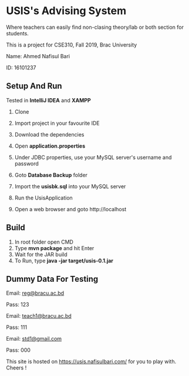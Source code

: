 # USIS's Advising System
Where teachers can easily find non-clasing theory/lab or both section for students.

This is a project for CSE310, Fall 2019, Brac University

Name: Ahmed Nafisul Bari

ID:   16101237

## Setup And Run

Tested in **IntelliJ IDEA** and **XAMPP**

1. Clone
2. Import project in your favourite IDE
3. Download the dependencies

4. Open **application.properties**
5. Under JDBC properties, use your MySQL server's username and password

6. Goto **Database Backup** folder
7. Import the **usisbk.sql** into your MySQL server

8. Run the UsisApplication
9. Open a web browser and goto http://localhost


## Build

1. In root folder open CMD
2. Type **mvn package** and hit Enter
3. Wait for the JAR build
4. To Run, type **java -jar target/usis-0.1.jar**


## Dummy Data For Testing

Email: reg@bracu.ac.bd

Pass:  123

Email: teach1@bracu.ac.bd

Pass:  111

Email: std1@gmail.com

Pass:  000

This site is hosted on https://usis.nafisulbari.com/ for you to play with. Cheers !

